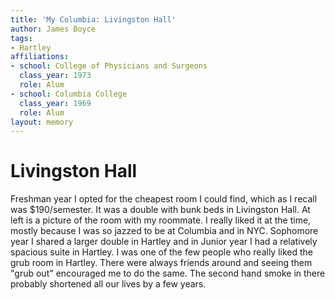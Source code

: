 ```yaml
---
title: 'My Columbia: Livingston Hall'
author: James Boyce
tags:
- Hartley
affiliations:
- school: College of Physicians and Surgeons
  class_year: 1973
  role: Alum
- school: Columbia College
  class_year: 1969
  role: Alum
layout: memory
---
```


# Livingston Hall

Freshman year I opted for the cheapest room I could find, which as I recall was $190/semester.  It was a double with bunk beds in Livingston Hall.  At left is a picture of the room with my roommate.  I really liked it at the time, mostly because I was so jazzed to be at Columbia and in NYC.   Sophomore year I shared a larger double in Hartley and in Junior year I had a relatively spacious suite in Hartley.  I was one of the few people who really liked the grub room in Hartley.  There were always friends around and seeing them "grub out" encouraged me to do the same.   The second hand smoke in there probably shortened all our lives by a few years.
